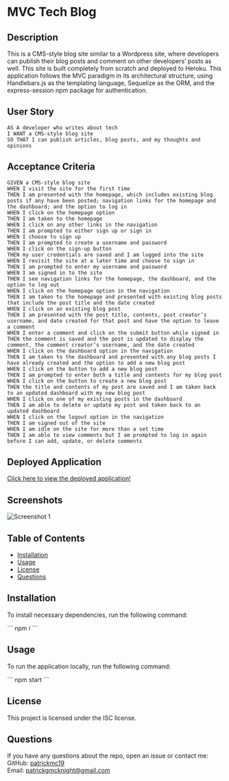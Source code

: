# MVC Tech Blog

## Description

This is a CMS-style blog site similar to a Wordpress site, where developers can publish their blog posts and comment on other developers’ posts as well. This site is built completely from scratch and deployed to Heroku. This application follows the MVC paradigm in its architectural structure, using Handlebars.js as the templating language, Sequelize as the ORM, and the express-session npm package for authentication.

## User Story
```
AS A developer who writes about tech
I WANT a CMS-style blog site
SO THAT I can publish articles, blog posts, and my thoughts and opinions
```

## Acceptance Criteria
```
GIVEN a CMS-style blog site
WHEN I visit the site for the first time
THEN I am presented with the homepage, which includes existing blog posts if any have been posted; navigation links for the homepage and the dashboard; and the option to log in
WHEN I click on the homepage option
THEN I am taken to the homepage
WHEN I click on any other links in the navigation
THEN I am prompted to either sign up or sign in
WHEN I choose to sign up
THEN I am prompted to create a username and password
WHEN I click on the sign-up button
THEN my user credentials are saved and I am logged into the site
WHEN I revisit the site at a later time and choose to sign in
THEN I am prompted to enter my username and password
WHEN I am signed in to the site
THEN I see navigation links for the homepage, the dashboard, and the option to log out
WHEN I click on the homepage option in the navigation
THEN I am taken to the homepage and presented with existing blog posts that include the post title and the date created
WHEN I click on an existing blog post
THEN I am presented with the post title, contents, post creator’s username, and date created for that post and have the option to leave a comment
WHEN I enter a comment and click on the submit button while signed in
THEN the comment is saved and the post is updated to display the comment, the comment creator’s username, and the date created
WHEN I click on the dashboard option in the navigation
THEN I am taken to the dashboard and presented with any blog posts I have already created and the option to add a new blog post
WHEN I click on the button to add a new blog post
THEN I am prompted to enter both a title and contents for my blog post
WHEN I click on the button to create a new blog post
THEN the title and contents of my post are saved and I am taken back to an updated dashboard with my new blog post
WHEN I click on one of my existing posts in the dashboard
THEN I am able to delete or update my post and taken back to an updated dashboard
WHEN I click on the logout option in the navigation
THEN I am signed out of the site
WHEN I am idle on the site for more than a set time
THEN I am able to view comments but I am prompted to log in again before I can add, update, or delete comments
```

## Deployed Application

[Click here to view the deployed application!]()

## Screenshots

![Screenshot 1]()

## Table of Contents

* [Installation](#installation)
* [Usage](#usage)
* [License](#license)
* [Questions](#questions)

## Installation

To install necessary dependencies, run the following command:

\`\`\`
npm i
\`\`\`

## Usage

To run the application locally, run the following command:

\`\`\`
npm start
\`\`\`

## License

This project is licensed under the ISC license.

## Questions

If you have any questions about the repo, open an issue or contact me:
<br>
GitHub: [patrickmc19](https://github.com/patrickmc19/MVC_Tech_Blog)
<br>
Email: [patrickgmcknight@gmail.com](mailto:patrickgmcknight@gmail.com)